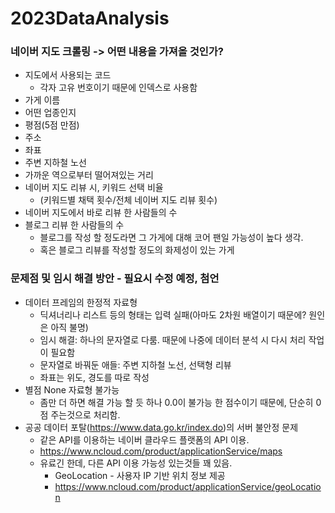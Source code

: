 # 2023DataAnalysis

### 네이버 지도 크롤링 -> 어떤 내용을 가져올 것인가?
* 지도에서 사용되는 코드 
   * 각자 고유 번호이기 때문에 인덱스로 사용함
* 가게 이름
* 어떤 업종인지
* 평점(5점 만점)
* 주소
* 좌표
* 주변 지하철 노선
* 가까운 역으로부터 떨어져있는 거리
* 네이버 지도 리뷰 시, 키워드 선택 비율
  * (키워드별 채택 횟수/전체 네이버 지도 리뷰 횟수)
* 네이버 지도에서 바로 리뷰 한 사람들의 수
* 블로그 리뷰 한 사람들의 수
  * 블로그를 작성 할 정도라면 그 가게에 대해 코어 팬일 가능성이 높다 생각.
  * 혹은 블로그 리뷰를 작성할 정도의 화제성이 있는 가게

### 문제점 및 임시 해결 방안 - 필요시 수정 예정, 첨언
* 데이터 프레임의 한정적 자료형
  * 딕셔너리나 리스트 등의 형태는 입력 실패(아마도 2차원 배열이기 때문에? 원인은 아직 불명)
  * 임시 해결: 하나의 문자열로 다룸. 때문에 나중에 데이터 분석 시 다시 처리 작업이 필요함
  * 문자열로 바꿔둔 애들: 주변 지하철 노선, 선택형 리뷰
  * 좌표는 위도, 경도를 따로 작성
* 별점 None 자료형 불가능
  * 좀만 더 하면 해결 가능 할 듯 하나 0.0이 불가능 한 점수이기 때문에, 단순히 0점 주는것으로 처리함.
* 공공 데이터 포탈(https://www.data.go.kr/index.do)의 서버 불안정 문제
  * 같은 API를 이용하는 네이버 클라우드 플랫폼의 API 이용.
  * https://www.ncloud.com/product/applicationService/maps
  * 유료긴 한데, 다른 API 이용 가능성 있는것들 꽤 있음.
    * GeoLocation - 사용자 IP 기반 위치 정보 제공
    * https://www.ncloud.com/product/applicationService/geoLocation
